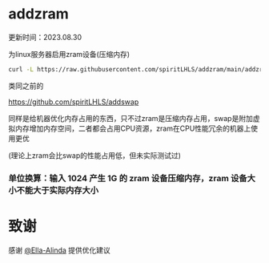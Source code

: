 # addzram

更新时间：2023.08.30

为linux服务器启用zram设备(压缩内存)

```bash
curl -L https://raw.githubusercontent.com/spiritLHLS/addzram/main/addzram.sh -o addzram.sh && chmod +x addzram.sh && bash addzram.sh
```

类同之前的

https://github.com/spiritLHLS/addswap

同样是给机器优化内存占用的东西，只不过zram是压缩内存占用，swap是附加虚拟内存增加内存空间，二者都会占用CPU资源，zram在CPU性能冗余的机器上使用更优

(理论上zram会比swap的性能占用低，但未实际测试过)

### 单位换算：输入 1024 产生 1G 的 zram 设备压缩内存，zram 设备大小不能大于实际内存大小

# 致谢

感谢 [@Ella-Alinda](https://github.com/Ella-Alinda) 提供优化建议
